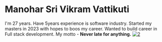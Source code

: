 # Manohar Sri Vikram Vattikuti
I'm 27 years. Have 5years experience is software industry. Started my masters in 2023 with hopes to boos my career. Wanted to build career in Full stack development. My motto - **Never late for anything.**
[![2](https://user-images.githubusercontent.com/38721567/215379388-e20fc632-440a-4eb0-8d4c-370f51d22fc9.JPG)](ClickHere_For_MyImage)